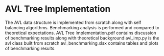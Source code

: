 # AVL Tree Implementation
The AVL data structure is implemented from scratch along with self balancing algorithms. Benchmarking analysis is performed and compared to theoretical expectations.
AVL Tree Implementation.pdf contains discussion of benchmarking results along with theoretical background
avl_imp.py is the avl class built from scratch
avl_benchmarking.xlsx contains tables and plots of benchmarking results
